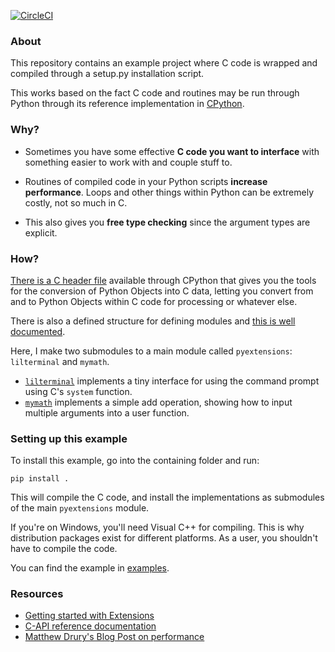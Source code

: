 [![CircleCI](https://circleci.com/gh/lucasgcb/CPython-Extensions.svg?style=svg)](https://circleci.com/gh/lucasgcb/CPython-Extensions)

### About

This repository contains an example project where C code is wrapped and compiled through a setup.py installation script. 

This works based on the fact C code and routines may be run through Python through its reference implementation in [CPython](https://www.python.org/download/alternatives/).
### Why?

- Sometimes you have some effective **C code you want to interface** with something easier to work with and couple stuff to.

- Routines of compiled code in your Python scripts **increase performance**. Loops and other things within Python can be  extremely costly, not so much in C.

- This also gives you **free type checking** since the argument types are explicit.

### How?

[There is a C header file](https://github.com/python/cpython/blob/master/Include/Python.h) available through CPython that gives you the tools for the conversion of Python Objects into C data, letting you convert from and to Python Objects within C code for processing or whatever else. 

There is also a defined structure for defining modules and [this is well documented](https://docs.python.org/3/c-api/).

Here, I make two submodules to a main module called `pyextensions`: `lilterminal` and `mymath`.

- [`lilterminal`](./src/pyextensions/lilterminal.c) implements a tiny interface for using the command prompt using C's `system` function.
- [`mymath`](./src/pyextensions/mymath.c) implements a simple add operation, showing how to input multiple arguments into a user function.

### Setting up this example

To install this example, go into the containing folder and run:
```
pip install . 
```

This will compile the C code, and install the implementations as submodules of the main `pyextensions` module. 

If you're on Windows, you'll need Visual C++ for compiling. This is why distribution packages exist for different platforms. As a user, you shouldn't have to compile the code.

You can find the example in [examples](./example/main.py). 

### Resources

- [Getting started with Extensions](https://docs.python.org/3/extending/extending.html)
- [C-API reference documentation](https://docs.python.org/3/c-api/)
- [Matthew Drury's Blog Post on performance](http://madrury.github.io/jekyll/update/programming/2016/06/20/python-extension-modules.html)
